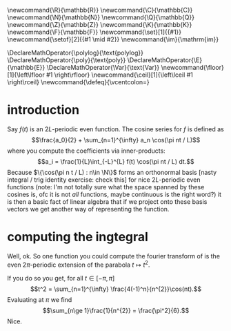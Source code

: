 \newcommand{\R}{\mathbb{R}}
\newcommand{\C}{\mathbb{C}}
\newcommand{\N}{\mathbb{N}}
\newcommand{\Q}{\mathbb{Q}}
\newcommand{\Z}{\mathbb{Z}}
\newcommand{\K}{\mathbb{K}}
\newcommand{\F}{\mathbb{F}}
\newcommand{\set}[1]{\{#1\}}
\newcommand{\setof}[2]{\{#1 \mid #2\}}
\newcommand{\im}{\mathrm{im}}

\DeclareMathOperator{\polylog}{\text{polylog}}
\DeclareMathOperator{\poly}{\text{poly}}
\DeclareMathOperator{\E}{\mathbb{E}}
\DeclareMathOperator{\Var}{\text{Var}}
\newcommand{\floor}[1]{\left\lfloor #1 \right\rfloor}
\newcommand{\ceil}[1]{\left\lceil #1 \right\rceil}
\newcommand{\defeq}{\vcentcolon=}



# introduction
Say $f(t)$ is an $2L$-periodic even function. The cosine series
for $f$ is defined as $$\frac{a_0}{2} + \sum_{n=1}^{\infty} a_n
\cos(\pi nt / L)$$ where you compute the coefficients via
inner-products: $$a_i = \frac{1}{L}\int_{-L}^{L} f(t) \cos(\pi nt
/ L) dt.$$ Because $\{\cos(\pi n t / L) : n\in \N\}$ forms an
orthonormal basis [nasty integral / trig identity exercise: check
this] for nice $2L$-periodic even functions (note: I'm not
totally sure what the space spanned by these cosines is, ofc it
is not *all* functions, maybe continuous is the right word?)
it is then a basic fact of linear algebra that if we project onto
these basis vectors we get another way of representing the
function.

# computing the ingtegral
Well, ok. So one function you could compute the fourier transform
of is the even $2\pi$-periodic extension of the parabola
$t\mapsto t^2.$

If you do so you get, for all $t\in [-\pi,\pi]$
$$t^2 = \sum_{n=1}^{\infty} \frac{4(-1)^n}{n^{2}}\cos(nt).$$
Evaluating at $\pi$ we find
$$\sum_{n\ge 1}\frac{1}{n^{2}} = \frac{\pi^2}{6}.$$
Nice.



